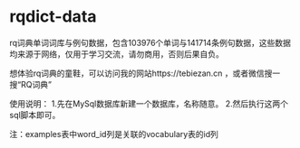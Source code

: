# rqdict-data
rq词典单词词库与例句数据，包含103976个单词与141714条例句数据，这些数据均来源于网络，仅用于学习交流，请勿商用，否则后果自负。

想体验rq词典的童鞋，可以访问我的网站https://tebiezan.cn
，或者微信搜一搜“RQ词典”



使用说明：
1.先在MySql数据库新建一个数据库，名称随意。
2.然后执行这两个sql脚本即可。

注：examples表中word_id列是关联的vocabulary表的id列
